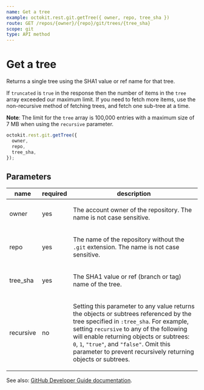 ```yaml
---
name: Get a tree
example: octokit.rest.git.getTree({ owner, repo, tree_sha })
route: GET /repos/{owner}/{repo}/git/trees/{tree_sha}
scope: git
type: API method
---
```


# Get a tree

Returns a single tree using the SHA1 value or ref name for that tree.

If `truncated` is `true` in the response then the number of items in the `tree` array exceeded our maximum limit. If you need to fetch more items, use the non-recursive method of fetching trees, and fetch one sub-tree at a time.

**Note**: The limit for the `tree` array is 100,000 entries with a maximum size of 7 MB when using the `recursive` parameter.

```js
octokit.rest.git.getTree({
  owner,
  repo,
  tree_sha,
});
```

## Parameters

<table>
  <thead>
    <tr>
      <th>name</th>
      <th>required</th>
      <th>description</th>
    </tr>
  </thead>
  <tbody>
    <tr><td>owner</td><td>yes</td><td>

The account owner of the repository. The name is not case sensitive.

</td></tr>
<tr><td>repo</td><td>yes</td><td>

The name of the repository without the `.git` extension. The name is not case sensitive.

</td></tr>
<tr><td>tree_sha</td><td>yes</td><td>

The SHA1 value or ref (branch or tag) name of the tree.

</td></tr>
<tr><td>recursive</td><td>no</td><td>

Setting this parameter to any value returns the objects or subtrees referenced by the tree specified in `:tree_sha`. For example, setting `recursive` to any of the following will enable returning objects or subtrees: `0`, `1`, `"true"`, and `"false"`. Omit this parameter to prevent recursively returning objects or subtrees.

</td></tr>
  </tbody>
</table>

See also: [GitHub Developer Guide documentation](https://docs.github.com/rest/git/trees#get-a-tree).
